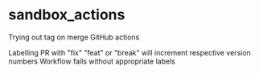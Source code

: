 # sandbox_actions
Trying out tag on merge GitHub actions

Labelling PR with "fix" "feat" or "break" will increment respective version numbers
Workflow fails without appropriate labels